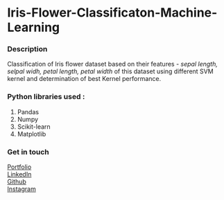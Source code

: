 # Iris-Flower-Classificaton-Machine-Learning
### Description
Classification of Iris flower dataset based on their features - _sepal length, selpal widh, petal length, petal width_ of this dataset using different SVM kernel and determination of best Kernel performance.


### Python libraries used :

1. Pandas
2. Numpy
3. Scikit-learn
4. Matplotlib


### Get in touch
<a href =  "aniketsinha06.github.io">Portfolio</a></br>
<a href =  "https://www.linkedin.com/in/aniket-sinha">LinkedIn</a></br>
<a href =  "github.com/aniketsinha06">Github</a></br>
<a href =  "https://www.instagram.com/machinelearning06/">Instagram</a></br>
